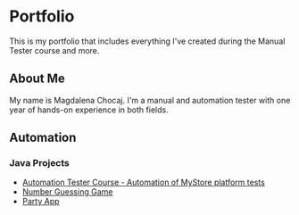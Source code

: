 # Portfolio
This is my portfolio that includes everything I've created during the Manual Tester course and more.

## About Me
My name is Magdalena Chocaj. I'm a manual and automation tester with one year of hands-on experience in both fields. 

## Automation 
### Java Projects
- [Automation Tester Course - Automation of MyStore platform tests](https://github.com/MagdaChocaj/MyStore_Automation.git) 
- [Number Guessing Game]()
- [Party App]()
